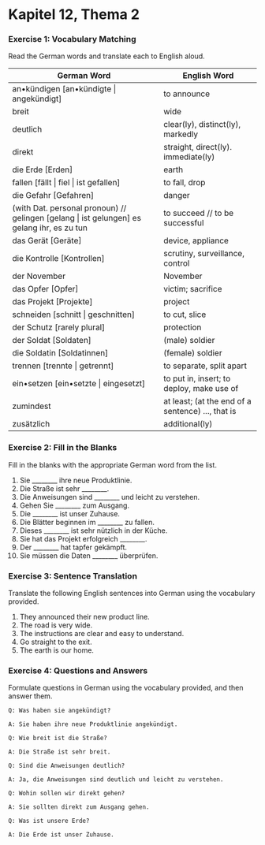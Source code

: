 # Kapitel 12, Thema 2

### Exercise 1: Vocabulary Matching

Read the German words and translate each to English aloud.

| German Word                                                                                 | English Word                                      |
| ------------------------------------------------------------------------------------------- | ------------------------------------------------- |
| an•kündigen \[an•kündigte \| angekündigt]                                                   | to announce                                       |
| breit                                                                                       | wide                                              |
| deutlich                                                                                    | clear(ly), distinct(ly), markedly                 |
| direkt                                                                                      | straight, direct(ly). immediate(ly)               |
| die Erde \[Erden]                                                                           | earth                                             |
| fallen \[fällt \| fiel \| ist gefallen]                                                     | to fall, drop                                     |
| die Gefahr \[Gefahren]                                                                      | danger                                            |
| (with Dat. personal pronoun) // gelingen \[gelang \| ist gelungen] es gelang ihr, es zu tun | to succeed // to be successful                    |
| das Gerät \[Geräte]                                                                         | device, appliance                                 |
| die Kontrolle \[Kontrollen]                                                                 | scrutiny, surveillance, control                   |
| der November                                                                                | November                                          |
| das Opfer \[Opfer]                                                                          | victim; sacrifice                                 |
| das Projekt \[Projekte]                                                                     | project                                           |
| schneiden \[schnitt \| geschnitten]                                                         | to cut, slice                                     |
| der Schutz \[rarely plural]                                                                 | protection                                        |
| der Soldat \[Soldaten]                                                                      | (male) soldier                                    |
| die Soldatin \[Soldatinnen]                                                                 | (female) soldier                                  |
| trennen \[trennte \| getrennt]                                                              | to separate, split apart                          |
| ein•setzen \[ein•setzte \| eingesetzt]                                                      | to put in, insert; to deploy, make use of         |
| zumindest                                                                                   | at least; (at the end of a sentence) ..., that is |
| zusätzlich                                                                                  | additional(ly)                                    |

### Exercise 2: Fill in the Blanks

Fill in the blanks with the appropriate German word from the list.

1. Sie \_\_\_\_\_\_\_\_ ihre neue Produktlinie.
2. Die Straße ist sehr \_\_\_\_\_\_\_\_.
3. Die Anweisungen sind \_\_\_\_\_\_\_\_ und leicht zu verstehen.
4. Gehen Sie \_\_\_\_\_\_\_\_ zum Ausgang.
5. Die \_\_\_\_\_\_\_\_ ist unser Zuhause.
6. Die Blätter beginnen im \_\_\_\_\_\_\_\_ zu fallen.
7. Dieses \_\_\_\_\_\_\_\_ ist sehr nützlich in der Küche.
8. Sie hat das Projekt erfolgreich \_\_\_\_\_\_\_\_.
9. Der \_\_\_\_\_\_\_\_ hat tapfer gekämpft.
10. Sie müssen die Daten \_\_\_\_\_\_\_\_ überprüfen.

### Exercise 3: Sentence Translation

Translate the following English sentences into German using the vocabulary provided.

1. They announced their new product line.
2. The road is very wide.
3. The instructions are clear and easy to understand.
4. Go straight to the exit.
5. The earth is our home.

### Exercise 4: Questions and Answers

Formulate questions in German using the vocabulary provided, and then answer them.

`Q: Was haben sie angekündigt?`&#x20;

`A: Sie haben ihre neue Produktlinie angekündigt.`

`Q: Wie breit ist die Straße?`&#x20;

`A: Die Straße ist sehr breit.`

`Q: Sind die Anweisungen deutlich?`&#x20;

`A: Ja, die Anweisungen sind deutlich und leicht zu verstehen.`

`Q: Wohin sollen wir direkt gehen?`&#x20;

`A: Sie sollten direkt zum Ausgang gehen.`

`Q: Was ist unsere Erde?`&#x20;

`A: Die Erde ist unser Zuhause.`
